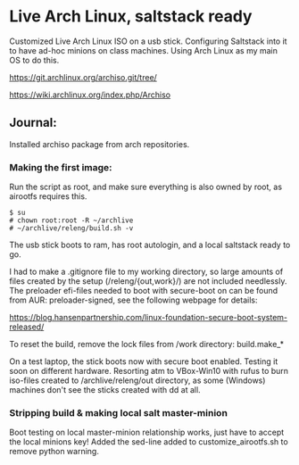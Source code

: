 # Live Arch Linux, saltstack ready
Customized Live Arch Linux ISO on a usb stick.
Configuring Saltstack into it to have ad-hoc minions on class machines.
Using Arch Linux as my main OS to do this.

https://git.archlinux.org/archiso.git/tree/

https://wiki.archlinux.org/index.php/Archiso

## Journal:

Installed archiso package from arch repositories.

### Making the first image:

Run the script as root, and make sure everything is also owned by root,
as airootfs requires this.

	$ su
	# chown root:root -R ~/archlive
	# ~/archlive/releng/build.sh -v

The usb stick boots to ram, has root autologin, and a local saltstack ready to go.

I had to make a .gitignore file to my working directory, so large amounts
of files created by the setup (/releng/{out,work}/) are not included needlessly.
The preloader efi-files needed to boot with secure-boot on can be 
found from AUR: preloader-signed, see the following webpage for details:

https://blog.hansenpartnership.com/linux-foundation-secure-boot-system-released/

To reset the build, remove the lock files from /work directory: build.make_*

On a test laptop, the stick boots now with secure boot enabled. Testing it
soon on different hardware. Resorting atm to VBox-Win10 with rufus to burn iso-files created
to /archlive/releng/out directory, as some (Windows) machines don't see the sticks created
with dd at all.

### Stripping build & making local salt master-minion

Boot testing on local master-minion relationship works, just have to accept
the local minions key! 
Added the sed-line added to customize_airootfs.sh to remove python warning.

